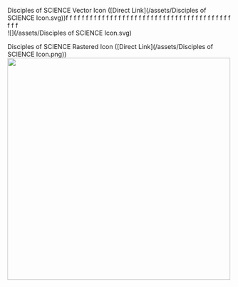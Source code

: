 Disciples of SCIENCE Vector Icon ([Direct Link](/assets/Disciples of SCIENCE Icon.svg))f f f f f f f f f f f f f f f f f f f f f f f f f f f f f f f f f f f f f f f f f f f f
<br>
![](/assets/Disciples of SCIENCE Icon.svg)

Disciples of SCIENCE Rastered Icon ([Direct Link](/assets/Disciples of SCIENCE Icon.png))
<br>
<image src="/assets/Disciples of SCIENCE Icon.png" height=500>